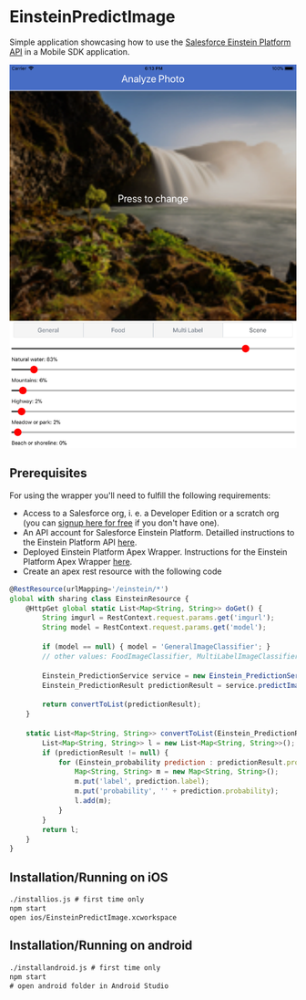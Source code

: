 # EinsteinPredictImage
Simple application showcasing how to use the [Salesforce Einstein Platform API](https://metamind.readme.io/) in a Mobile SDK application.

![GitHub Logo](/iOS_Screenshot.png)

## Prerequisites

For using the wrapper you'll need to fulfill the following requirements:
* Access to a Salesforce org, i. e. a Developer Edition or a scratch org (you can [signup here for free](https://developer.salesforce.com/signup) if you don't have one).
* An API account for Salesforce Einstein Platform. Detailled instructions to the Einstein Platform API [here](https://metamind.readme.io/docs/what-you-need-to-call-api).
* Deployed Einstein Platform Apex Wrapper. Instructions for the Einstein Platform Apex Wrapper [here](https://github.com/muenzpraeger/salesforce-einstein-platform-apex/blob/master/README.md).
* Create an apex rest resource with the following code

```javascript
@RestResource(urlMapping='/einstein/*')
global with sharing class EinsteinResource {
    @HttpGet global static List<Map<String, String>> doGet() {
        String imgurl = RestContext.request.params.get('imgurl');
        String model = RestContext.request.params.get('model');

        if (model == null) { model = 'GeneralImageClassifier'; }
        // other values: FoodImageClassifier, MultiLabelImageClassifier, SceneClassifier

        Einstein_PredictionService service = new Einstein_PredictionService(Einstein_PredictionService.Types.IMAGE);
        Einstein_PredictionResult predictionResult = service.predictImageUrl(model, imgurl, 5, '');

        return convertToList(predictionResult);
    }    

    static List<Map<String, String>> convertToList(Einstein_PredictionResult predictionResult) {
        List<Map<String, String>> l = new List<Map<String, String>>();
        if (predictionResult != null) {
            for (Einstein_probability prediction : predictionResult.probabilities) {
                Map<String, String> m = new Map<String, String>();
                m.put('label', prediction.label);
                m.put('probability', '' + prediction.probability);
                l.add(m);
            }
        }
        return l;
    }    
}
```

## Installation/Running on iOS
``` shell
./installios.js # first time only
npm start
open ios/EinsteinPredictImage.xcworkspace
```

## Installation/Running on android
``` shell
./installandroid.js # first time only
npm start
# open android folder in Android Studio
```
